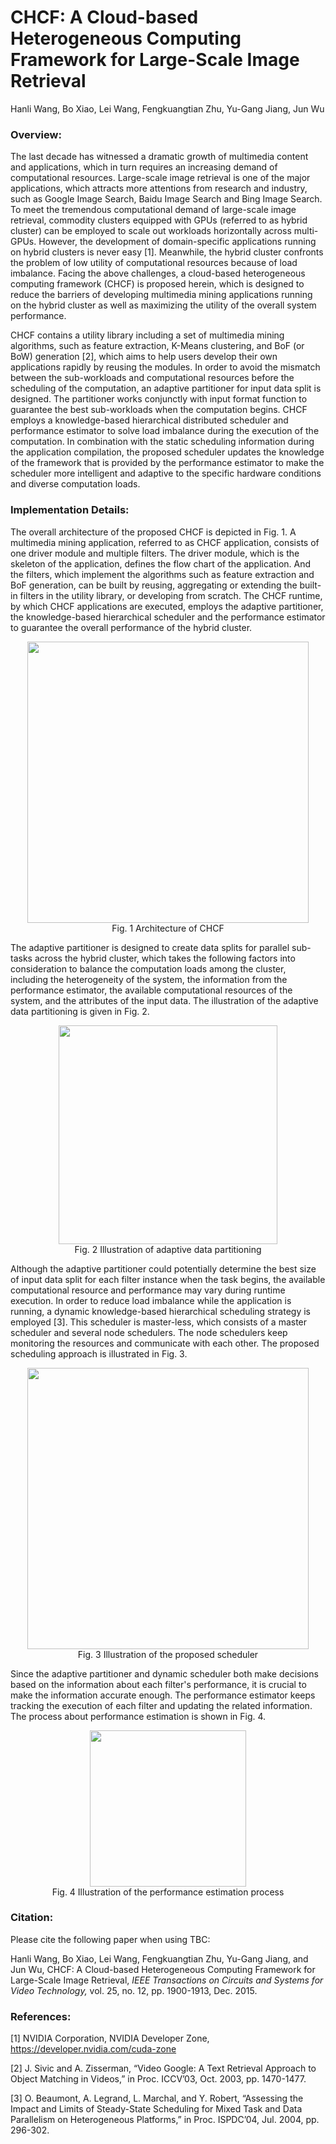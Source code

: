 # CHCF: A Cloud-based Heterogeneous Computing Framework for Large-Scale Image Retrieval

Hanli Wang, Bo Xiao, Lei Wang, Fengkuangtian Zhu, Yu-Gang Jiang, Jun Wu

### Overview:

The last decade has witnessed a dramatic growth of multimedia content and applications, which in turn requires an increasing demand of computational resources. Large-scale image retrieval is one of the major applications, which attracts more attentions from research and industry, such as Google Image Search, Baidu Image Search and Bing Image Search. To meet the tremendous computational demand of large-scale image retrieval, commodity clusters equipped with GPUs (referred to as hybrid cluster) can be employed to scale out workloads horizontally across multi-GPUs. However, the development of domain-specific applications running on hybrid clusters is never easy [1]. Meanwhile, the hybrid cluster confronts the problem of low utility of computational resources because of load imbalance. Facing the above challenges, a cloud-based heterogeneous computing framework (CHCF) is proposed herein, which is designed to reduce the barriers of developing multimedia mining applications running on the hybrid cluster as well as maximizing the utility of the overall system performance.

CHCF contains a utility library including a set of multimedia mining algorithms, such as feature extraction, K-Means clustering, and BoF (or BoW) generation [2], which aims to help users develop their own applications rapidly by reusing the modules. In order to avoid the mismatch between the sub-workloads and computational resources before the scheduling of the computation, an adaptive partitioner for input data split is designed. The partitioner works conjunctly with input format function to guarantee the best sub-workloads when the computation begins. CHCF employs a knowledge-based hierarchical distributed scheduler and performance estimator to solve load imbalance during the execution of the computation. In combination with the static scheduling information during the application compilation, the proposed scheduler updates the knowledge of the framework that is provided by the performance estimator to make the scheduler more intelligent and adaptive to the specific hardware conditions and diverse computation loads.

### Implementation Details:

The overall architecture of the proposed CHCF is depicted in Fig. 1. A multimedia mining application, referred to as CHCF application, consists of one driver module and multiple filters. The driver module, which is the skeleton of the application, defines the flow chart of the application. And the filters, which implement the algorithms such as feature extraction and BoF generation, can be built by reusing, aggregating or extending the built-in filters in the utility library, or developing from scratch. The CHCF runtime, by which CHCF applications are executed, employs the adaptive partitioner, the knowledge-based hierarchical scheduler and the performance estimator to guarantee the overall performance of the hybrid cluster.

<p align="center">
<image src="source/Fig1.jpeg" width="450">
<br/><font>Fig. 1 Architecture of CHCF</font>
</p>

The adaptive partitioner is designed to create data splits for parallel sub-tasks across the hybrid cluster, which takes the following factors into consideration to balance the computation loads among the cluster, including the heterogeneity of the system, the information from the performance estimator, the available computational resources of the system, and the attributes of the input data. The illustration of the adaptive data partitioning is given in Fig. 2.

<p align="center">
<image src="source/Fig2.png" width="350">
<br/><font>Fig. 2 Illustration of adaptive data partitioning</font>
</p>

Although the adaptive partitioner could potentially determine the best size of input data split for each filter instance when the task begins, the available computational resource and performance may vary during runtime execution. In order to reduce load imbalance while the application is running, a dynamic knowledge-based hierarchical scheduling strategy is employed [3]. This scheduler is master-less, which consists of a master scheduler and several node schedulers. The node schedulers keep monitoring the resources and communicate with each other. The proposed scheduling approach is illustrated in Fig. 3.

<p align="center">
<image src="source/Fig3.png" width="450">
<br/><font>Fig. 3 Illustration of the proposed scheduler</font>
</p>

Since the adaptive partitioner and dynamic scheduler both make decisions based on the information about each filter's performance, it is crucial to make the information accurate enough. The performance estimator keeps tracking the execution of each filter and updating the related information. The process about performance estimation is shown in Fig. 4.

<p align="center">
<image src="source/Fig4.png" width="250">
<br/><font>Fig. 4 Illustration of the performance estimation process</font>
</p>

### Citation:

Please cite the following paper when using TBC:

Hanli Wang, Bo Xiao, Lei Wang, Fengkuangtian Zhu, Yu-Gang Jiang, and Jun Wu, CHCF: A Cloud-based Heterogeneous Computing Framework for Large-Scale Image Retrieval, *IEEE Transactions on Circuits and Systems for Video Technology,* vol. 25, no. 12, pp. 1900-1913, Dec. 2015.

### References:

[1] NVIDIA Corporation, NVIDIA Developer Zone, https://developer.nvidia.com/cuda-zone

[2] J. Sivic and A. Zisserman, “Video Google: A Text Retrieval Approach to Object Matching in Videos,” in Proc. ICCV’03, Oct. 2003, pp. 1470-1477.

[3] O. Beaumont, A. Legrand, L. Marchal, and Y. Robert, “Assessing the Impact and Limits of Steady-State Scheduling for Mixed Task and Data Parallelism on Heterogeneous Platforms,” in Proc. ISPDC’04, Jul. 2004, pp. 296-302.
